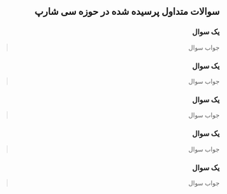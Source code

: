 <div dir="rtl" lang="fa">

## سوالات متداول پرسیده شده در حوزه سی شارپ


### یک سوال

<blockquote>
  <p>جواب سوال</p>
</blockquote>

### یک سوال

<blockquote>
  <p>جواب سوال</p>
</blockquote>

### یک سوال

<blockquote>
  <p>جواب سوال</p>
</blockquote>


### یک سوال

<blockquote>
  <p>جواب سوال</p>
</blockquote>


### یک سوال

<blockquote>
  <p>جواب سوال</p>
</blockquote>



</div>
